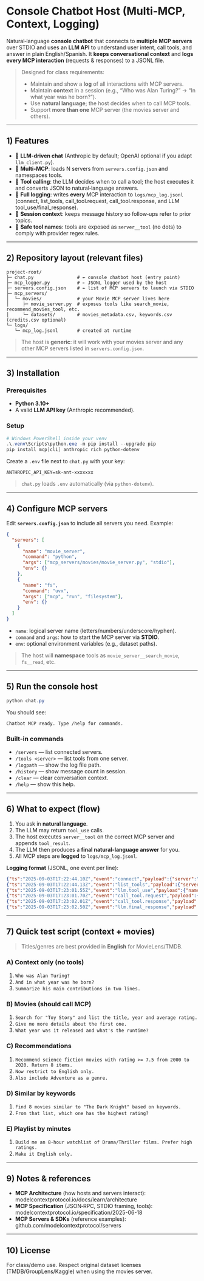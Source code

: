 # Console Chatbot Host (Multi‑MCP, Context, Logging)

Natural‑language **console chatbot** that connects to **multiple MCP servers** over STDIO and uses an **LLM API** to understand user intent, call tools, and answer in plain English/Spanish. It **keeps conversational context** and **logs every MCP interaction** (requests & responses) to a JSONL file.

> Designed for class requirements:  
> - Maintain and show a **log** of all interactions with MCP servers.  
> - Maintain **context** in a session (e.g., “Who was Alan Turing?” → “In what year was he born?”).  
> - Use **natural language**; the host decides when to call MCP tools.  
> - Support **more than one** MCP server (the movies server and others).

---

## 1) Features
- 🧠 **LLM‑driven chat** (Anthropic by default; OpenAI optional if you adapt `llm_client.py`).
- 🧰 **Multi‑MCP**: loads N servers from `servers.config.json` and namespaces tools.
- 🔗 **Tool calling**: the LLM decides when to call a tool; the host executes it and converts JSON to natural‑language answers.
- 🧾 **Full logging**: writes **every** MCP interaction to `logs/mcp_log.jsonl` (connect, list_tools, call_tool.request, call_tool.response, and LLM tool_use/final_response).
- 💬 **Session context**: keeps message history so follow‑ups refer to prior topics.
- 🧩 **Safe tool names**: tools are exposed as `server__tool` (no dots) to comply with provider regex rules.

---

## 2) Repository layout (relevant files)
```
project-root/
├─ chat.py                # ← console chatbot host (entry point)
├─ mcp_logger.py          # ← JSONL logger used by the host
├─ servers.config.json    # ← list of MCP servers to launch via STDIO
├─ mcp_servers/
│  └─ movies/             # your Movie MCP server lives here
│     ├─ movie_server.py  # exposes tools like search_movie, recommend_movies_tool, etc.
│     └─ datasets/        # movies_metadata.csv, keywords.csv (credits.csv optional)
└─ logs/
   └─ mcp_log.jsonl       # created at runtime
```

> The host is **generic**: it will work with your movies server and any other MCP servers listed in `servers.config.json`.

---

## 3) Installation

### Prerequisites
- **Python 3.10+**
- A valid **LLM API key** (Anthropic recommended).

### Setup
```powershell
# Windows PowerShell inside your venv
.\.venv\Scripts\python.exe -m pip install --upgrade pip
pip install mcp[cli] anthropic rich python-dotenv
```

Create a `.env` file next to `chat.py` with your key:
```
ANTHROPIC_API_KEY=sk-ant-xxxxxxx
```

> `chat.py` loads `.env` automatically (via `python-dotenv`).
---

## 4) Configure MCP servers

Edit **`servers.config.json`** to include all servers you need. Example:
```json
{
  "servers": [
    {
      "name": "movie_server",
      "command": "python",
      "args": ["mcp_servers/movies/movie_server.py", "stdio"],
      "env": {}
    },
    {
      "name": "fs",
      "command": "uvx",
      "args": ["mcp", "run", "filesystem"],
      "env": {}
    }
  ]
}
```

- `name`: logical server name (letters/numbers/underscore/hyphen).  
- `command` and `args`: how to start the MCP server via **STDIO**.  
- `env`: optional environment variables (e.g., dataset paths).

> The host will **namespace** tools as `movie_server__search_movie`, `fs__read`, etc.

---

## 5) Run the console host

```powershell
python chat.py
```
You should see:
```
Chatbot MCP ready. Type /help for commands.
```

### Built‑in commands
- `/servers` — list connected servers.  
- `/tools <server>` — list tools from one server.  
- `/logpath` — show the log file path.  
- `/history` — show message count in session.  
- `/clear` — clear conversation context.  
- `/help` — show this help.

---

## 6) What to expect (flow)

1. You ask in **natural language**.  
2. The LLM may return `tool_use` calls.  
3. The host executes `server__tool` on the correct MCP server and appends `tool_result`.  
4. The LLM then produces a **final natural‑language answer** for you.  
5. All MCP steps are **logged** to `logs/mcp_log.jsonl`.

**Logging format** (JSONL, one event per line):
```json
{"ts":"2025-09-03T17:22:44.10Z","event":"connect","payload":{"server":"movie_server","command":"python","args":["..."]}}
{"ts":"2025-09-03T17:22:44.13Z","event":"list_tools","payload":{"server":"movie_server","tools":["search_movie", "..."]}}
{"ts":"2025-09-03T17:23:01.55Z","event":"llm.tool_use","payload":{"name":"movie_server__search_movie","args":{"query":"Toy Story","limit":5}}}
{"ts":"2025-09-03T17:23:01.70Z","event":"call_tool.request","payload":{"server":"movie_server","tool":"search_movie","args":{"query":"Toy Story","limit":5}}}
{"ts":"2025-09-03T17:23:02.01Z","event":"call_tool.response","payload":{"server":"movie_server","tool":"search_movie","structured":{...}}}
{"ts":"2025-09-03T17:23:02.50Z","event":"llm.final_response","payload":{"text":"Here are the movies..."}}}
```

---

## 7) Quick test script (context + movies)

> Titles/genres are best provided in **English** for MovieLens/TMDB.

### A) Context only (no tools)
1. `Who was Alan Turing?`  
2. `And in what year was he born?`  
3. `Summarize his main contributions in two lines.`

### B) Movies (should call MCP)
1. `Search for "Toy Story" and list the title, year and average rating.`  
2. `Give me more details about the first one.`  
3. `What year was it released and what's the runtime?`

### C) Recommendations
1. `Recommend science fiction movies with rating >= 7.5 from 2000 to 2020. Return 8 items.`  
2. `Now restrict to English only.`  
3. `Also include Adventure as a genre.`

### D) Similar by keywords
1. `Find 8 movies similar to "The Dark Knight" based on keywords.`  
2. `From that list, which one has the highest rating?`

### E) Playlist by minutes
1. `Build me an 8-hour watchlist of Drama/Thriller films. Prefer high ratings.`  
2. `Make it English only.`

---

## 9) Notes & references
- **MCP Architecture** (how hosts and servers interact): modelcontextprotocol.io/docs/learn/architecture  
- **MCP Specification** (JSON‑RPC, STDIO framing, tools): modelcontextprotocol.io/specification/2025-06-18  
- **MCP Servers & SDKs** (reference examples): github.com/modelcontextprotocol/servers

---

## 10) License
For class/demo use. Respect original dataset licenses (TMDB/GroupLens/Kaggle) when using the movies server.
